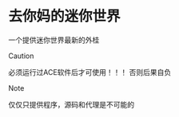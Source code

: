 # 去你妈的迷你世界
一个提供迷你世界最新的外桂
> [!CAUTION]
> 必须运行过ACE软件后才可使用！！！
> 否则后果自负

> [!NOTE]
> 仅仅只提供程序，源码和代理是不可能的
